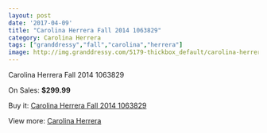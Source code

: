 ```yaml
---
layout: post
date: '2017-04-09'
title: "Carolina Herrera Fall 2014 1063829"
category: Carolina Herrera
tags: ["granddressy","fall","carolina","herrera"]
image: http://img.granddressy.com/5179-thickbox_default/carolina-herrera-fall-2014-1063829.jpg
---
```

Carolina Herrera Fall 2014 1063829

On Sales: **$299.99**
<a href="https://www.granddressy.com/en/carolina-herrera/4521-carolina-herrera-fall-2014-1063829.html"><amp-img layout="responsive" width="600" height="600" src="//img.granddressy.com/5179-thickbox_default/carolina-herrera-fall-2014-1063829.jpg" alt="Carolina Herrera Fall 2014 1063829 0" /></a>

Buy it: [Carolina Herrera Fall 2014 1063829](https://www.granddressy.com/en/carolina-herrera/4521-carolina-herrera-fall-2014-1063829.html "Carolina Herrera Fall 2014 1063829")

View more: [Carolina Herrera](https://www.granddressy.com/en/109-carolina-herrera "Carolina Herrera")